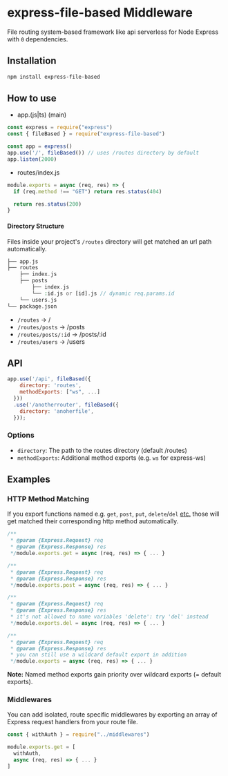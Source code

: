 # express-file-based Middleware

File routing system-based framework like api serverless for Node Express with `0` dependencies.

## Installation

```bash
npm install express-file-based
```

## How to use

- app.(js|ts) (main)

```js
const express = require("express")
const { fileBased } = require("express-file-based")

const app = express()
app.use('/', fileBased()) // uses /routes directory by default
app.listen(2000)
```

- routes/index.js

```js
module.exports = async (req, res) => {
  if (req.method !== "GET") return res.status(404)

  return res.status(200)
}
```

#### Directory Structure

Files inside your project's `/routes` directory will get matched an url path automatically.

```php
├── app.js
├── routes
    ├── index.js
    ├── posts
        ├── index.js
        └── :id.js or [id].js // dynamic req.params.id
    └── users.js
└── package.json
```

- `/routes`           → /
- `/routes/posts`     → /posts
- `/routes/posts/:id` → /posts/:id
- `/routes/users`     → /users

## API

```js
app.use('/api', fileBased({
    directory: 'routes',
    methodExports: ["ws", ...]
  }))
  .use('/anotherrouter', fileBased({
    directory: 'anoherfile',
  }));
```

### Options

- `directory`: The path to the routes directory (default /routes)
- `methodExports`: Additional method exports (e.g. `ws` for express-ws)

## Examples

### HTTP Method Matching

If you export functions named e.g. `get`, `post`, `put`, `delete`/`del` [etc.](https://developer.mozilla.org/en-US/docs/Web/HTTP/Methods) those will get matched their corresponding http method automatically.

```js
/**
 * @param {Express.Request} req
 * @param {Express.Response} res
 */module.exports.get = async (req, res) => { ... }

/**
 * @param {Express.Request} req
 * @param {Express.Response} res
 */module.exports.post = async (req, res) => { ... }

/**
 * @param {Express.Request} req
 * @param {Express.Response} res
 * it's not allowed to name variables 'delete': try 'del' instead
 */module.exports.del = async (req, res) => { ... }

/**
 * @param {Express.Request} req
 * @param {Express.Response} res
 * you can still use a wildcard default export in addition
 */module.exports = async (req, res) => { ... }
```

**Note:** Named method exports gain priority over wildcard exports (= default exports).

### Middlewares

You can add isolated, route specific middlewares by exporting an array of Express request handlers from your route file.

```js
const { withAuth } = require("../middlewares")

module.exports.get = [
  withAuth,
  async (req, res) => { ... }
]
```